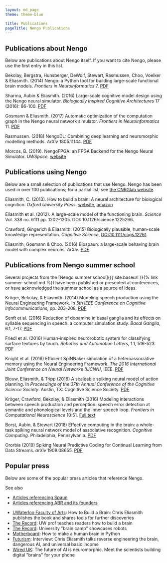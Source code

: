 ```yaml
---
layout: md_page
theme: theme-blue

title: Publications
pageTitle: Nengo Publications
---
```


## Publications about Nengo

Below are publications about Nengo itself. If you want to cite Nengo,
please use the first entry in this list.

Bekolay, Bergstra, Hunsberger, DeWolf, Stewart, Rasmussen, Choo, Voelker
& Eliasmith. (2014) Nengo: a Python tool for building large-scale
functional brain models. *Frontiers in Neuroinformatics* 7.
[PDF](http://compneuro.uwaterloo.ca/files/publications/bekolay.2014.pdf)

Sharma, Aubin & Eliasmith. (2016) Large-scale cognitive model design
using the Nengo neural simulator. *Biologically Inspired Cognitive
Architectures* 17 (2016): 86-100.
[PDF](http://compneuro.uwaterloo.ca/files/publications/sharma.2016.pdf)

Gosmann & Eliasmith. (2017) Automatic optimization of the computation
graph in the Nengo neural network simulator. *Frontiers in
Neuroinformatics* 11.
[PDF](http://journal.frontiersin.org/article/10.3389/fninf.2017.00033/pdf)

Rasmussen. (2018)
NengoDL: Combining deep learning and neuromorphic modelling methods.
*ArXiv* 1805.11144.
[PDF](https://arxiv.org/pdf/1805.11144)

Morcos, B. (2019). NengoFPGA: an FPGA Backend for the Nengo Neural Simulator.
*UWSpace*. [website](http://hdl.handle.net/10012/14923)

## Publications using Nengo

Below are a small selection of publications that use Nengo. Nengo has
been used in over 100 publications; for a partial list, see [the CNRGlab
website](http://compneuro.uwaterloo.ca/publications.html).

Eliasmith, C. (2013). How to build a brain: A neural architecture for
biological cognition. *Oxford University Press*.
[website](http://compneuro.uwaterloo.ca),
[amazon](http://www.amazon.com/How-Build-Brain-Architecture-Architectures/dp/0199794545/)

Eliasmith et al. (2012). A large-scale model of the functioning brain.
*Science* Vol. 338 no. 6111 pp. 1202-1205. DOI: 10.1126/science.1225266.

Crawford, Gingerich & Eliasmith. (2015) Biologically plausible,
human-scale knowledge representation. *Cognitive Science*,
<DOI:10.1111/cogs.12261>.

Eliasmith, Gosmann & Choo. (2016) Biospaun: a large-scale behaving brain
model with complex neurons. *ArXiv*.
[PDF](https://arxiv.org/abs/1602.05220)

## Publications from Nengo summer school

Several projects from the
[Nengo summer school]({{ site.baseurl }}{% link summer-school.md %})
have been published or presented at conferences,
or have acknowledged the summer school as a source of ideas.

Kröger, Bekolay, & Eliasmith. (2014) Modeling speech production using
the Neural Engineering Framework. In *5th IEEE Conference on Cognitive
Infocommunications*, pp. 203-208.
[PDF](http://compneuro.uwaterloo.ca/files/publications/kroger.2014.pdf)

Senft et al. (2016) Reduction of dopamine in basal ganglia and its
effects on syllable sequencing in speech: a computer simulation study.
*Basal Ganglia*, 6.1, 7-17.
[PDF](http://www.sciencedirect.com/science/article/pii/S2210533615300265)

Friedl et al. (2016) Human-inspired neurorobotic system for classifying
surface textures by touch. *Robotics and Automation Letters*, 1.1,
516-523.
[PDF](http://ieeexplore.ieee.org/xpl/articleDetails.jsp?arnumber=7378880)

Knight et al. (2016) Efficient SpiNNaker simulation of a
heteroassociative memory using the Neural Engineering Framework. *The
2016 International Joint Conference on Neural Networks (IJCNN)*, IEEE.
[PDF](https://www.researchgate.net/publication/305828018_Efficient_SpiNNaker_simulation_of_a_heteroassociative_memory_using_the_Neural_Engineering_Framework)

Blouw, Eliasmith, & Tripp (2016) A scaleable spiking neural model of
action planning. In *Proceedings of the 37th Annual Conference of the
Cognitive Science Society*. Austin, TX: Cognitive Science Society.
[PDF](https://mindmodeling.org/cogsci2016/papers/0279/paper0279.pdf)

Kröger, Crawford, Bekolay, & Eliasmith (2016) Modeling interactions
between speech production and perception: speech error detection at
semantic and phonological levels and the inner speech loop. *Frontiers
in Computational Neuroscience* 10:51. [Full
text](https://www.frontiersin.org/articles/10.3389/fncom.2016.00051/full)

Borst, Aubin, & Stewart (2018)
Effective computing in the brain:
a whole-task spiking neural network model of associative recognition.
*Cognitive Computing*. Philadelphia, Pennsylvania.
[PDF](https://drive.google.com/file/d/1xiwFjdDcHZDQg84qaoe0zpxEQE73lQYQ/view)

Ororbia (2019) Spiking Neural Predictive Coding for Continual
Learning from Data Streams. *arXiv* 1908.08655.
[PDF](https://arxiv.org/pdf/1908.08655)

## Popular press

Below are some of the popular press articles that reference Nengo.

<div class="admonition seealso">
  <p class="admonition-title">See also</p>
  <ul>
    <li><a href="https://xchoo.github.io/spaun2.0/press.html">
      Articles referencing Spaun
    </a></li>
    <li><a href="https://appliedbrainresearch.com/news/">
      Articles referencing ABR and its founders
    </a></li>
  </ul>
</div>

- [UWaterloo Faculty of Arts](https://uwaterloo.ca/arts/news/how-build-brain-chris-eliasmith-publishes-book-and-shares):
  How to Build a Brain: Chris Eliasmith publishes the book
  and shares tools for further discoveries
- [The Record](https://www.therecord.com/news-story/3875165-uw-prof-teaches-readers-how-to-build-a-brain/):
  UW prof teaches readers how to build a brain
- [The Record](https://www.therecord.com/news-story/4591880-university-brain-camp-showcases-robots/):
  University "brain camp" showcases robots
- [Motherboard](https://motherboard.vice.com/en_us/article/mgb43p/how-to-make-a-human-brain-in-python):
  How to make a human brain in Python
- [Futurism](https://futurism.com/interview-chris-eliasmith-talks-reverse-engineering-the-brain-dangerous-ai-and-universal-basic-income/):
  Interview: Chris Eliasmith talks reverse engineering the brain,
  dangerous AI, and universal basic income
- [Wired UK](http://www.wired.co.uk/article/ai-neuromorphic-chips-brains):
  The future of AI is neuromorphic. Meet the scientists building
  digital "brains" for your phone
